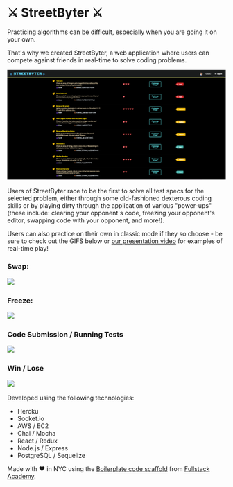 # :crossed_swords: StreetByter :crossed_swords:

Practicing algorithms can be difficult, especially when you are going it on your own.

That's why we created StreetByter, a web application where users can compete against friends in real-time to solve coding problems.

![](/media/questions.png)

Users of StreetByter race to be the first to solve all test specs for the selected problem, either through some old-fashioned dexterous coding skills or by playing dirty through the application of various "power-ups" (these include: clearing your opponent's code, freezing your opponent's editor, swapping code with your opponent, and more!).
<!--- update link to reflect accurate video id when the edit is finished and video is live-->
Users can also practice on their own in classic mode if they so choose - be sure to check out the GIFS below or [our presentation video](https://www.youtube.com/channel/UCjFO5t0MLyQaidKGpGoRewg) for examples of real-time play!

### Swap:
![](/media/swap.gif)

### Freeze:
![](/media/freeze.gif)

### Code Submission / Running Tests
![](/media/run_test.gif)

### Win / Lose
![](/media/win_lose.gif)

Developed using the following technologies:
- Heroku
- Socket.io
- AWS / EC2
- Chai / Mocha
- React / Redux
- Node.js / Express
- PostgreSQL / Sequelize

Made with :heart: in NYC using the [Boilerplate code scaffold](https://github.com/FullstackAcademy/boilermaker) from [Fullstack Academy](https://github.com/FullstackAcademy).
